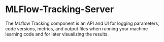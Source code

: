 # MLFlow-Tracking-Server
The MLflow Tracking component is an API and UI for logging parameters, code versions, metrics, and output files when running your machine learning code and for later visualizing the results.
